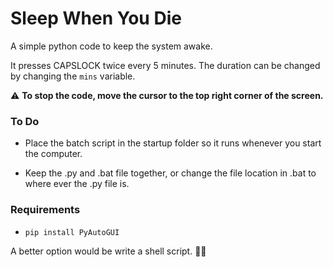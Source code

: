 # Sleep When You Die

A simple python code to keep the system awake.

It presses CAPSLOCK twice every 5 minutes. The duration can be changed by changing the ```mins``` variable.

:warning: **To stop the code, move the cursor to the top right corner of the screen.**

### To Do
- Place the batch script in the startup folder so it runs whenever you start the computer.

- Keep the .py and .bat file together, or change the file location in .bat to where ever the .py file is.

### Requirements
- ```pip install PyAutoGUI```

A better option would be write a shell script. :man_shrugging: